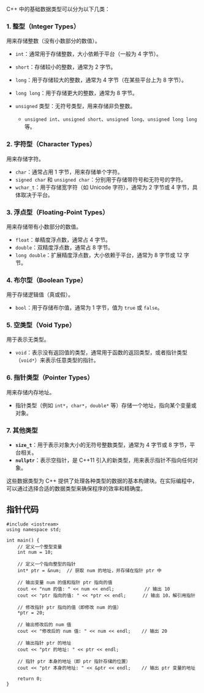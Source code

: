 C++ 中的基础数据类型可以分为以下几类：

### 1. **整型（Integer Types）**

用来存储整数（没有小数部分的数值）。

* `int`：通常用于存储整数，大小依赖于平台（一般为 4 字节）。
* `short`：存储较小的整数，通常为 2 字节。
* `long`：用于存储较大的整数，通常为 4 字节（在某些平台上为 8 字节）。
* `long long`：用于存储更大的整数，通常为 8 字节。
* `unsigned` 类型：无符号类型，用来存储非负整数。

  * `unsigned int`、`unsigned short`、`unsigned long`、`unsigned long long` 等。

### 2. **字符型（Character Types）**

用来存储字符。

* `char`：通常占用 1 字节，用来存储单个字符。
* `signed char` 和 `unsigned char`：分别用于存储带符号和无符号的字符。
* `wchar_t`：用于存储宽字符（如 Unicode 字符），通常为 2 字节或 4 字节，具体取决于平台。

### 3. **浮点型（Floating-Point Types）**

用来存储带有小数部分的数值。

* `float`：单精度浮点数，通常占 4 字节。
* `double`：双精度浮点数，通常占 8 字节。
* `long double`：扩展精度浮点数，大小依赖于平台，通常为 8 字节或 12 字节。

### 4. **布尔型（Boolean Type）**

用于存储逻辑值（真或假）。

* `bool`：用于存储布尔值，通常为 1 字节，值为 `true` 或 `false`。

### 5. **空类型（Void Type）**

用于表示无类型。

* `void`：表示没有返回值的类型，通常用于函数的返回类型，或者指针类型（`void*`）来表示任意类型的指针。

### 6. **指针类型（Pointer Types）**

用来存储内存地址。

* 指针类型（例如 `int*`，`char*`，`double*` 等）存储一个地址，指向某个变量或对象。

### 7. **其他类型**

* **`size_t`**：用于表示对象大小的无符号整数类型，通常为 4 字节或 8 字节，平台相关。
* **`nullptr`**：表示空指针，是 C++11 引入的新类型，用来表示指针不指向任何对象。

这些数据类型为 C++ 提供了处理各种类型的数据的基本构建块。在实际编程中，可以通过选择合适的数据类型来确保程序的效率和精确度。

## 指针代码
```
#include <iostream>
using namespace std;

int main() {
    // 定义一个整型变量
    int num = 10;

    // 定义一个指向整型的指针
    int* ptr = &num;  // 获取 num 的地址，并存储在指针 ptr 中

    // 输出变量 num 的值和指针 ptr 指向的值
    cout << "num 的值: " << num << endl;           // 输出 10
    cout << "ptr 指向的值: " << *ptr << endl;      // 输出 10，解引用指针

    // 修改指针 ptr 指向的值（即修改 num 的值）
    *ptr = 20;

    // 输出修改后的 num 值
    cout << "修改后的 num 值: " << num << endl;    // 输出 20

    // 输出指针 ptr 的地址
    cout << "ptr 的地址: " << ptr << endl;

    // 指针 ptr 本身的地址（即 ptr 指针存储的位置）
    cout << "ptr 本身的地址: " << &ptr << endl;    // 输出 ptr 变量的地址

    return 0;
}
```
